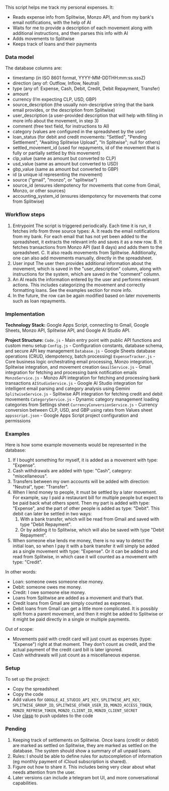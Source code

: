 This script helps me track my personal expenses. It:
- Reads expense info from Splitwise, Monzo API, and from my bank's email notifications, with the help of AI
- Waits for me to provide a description of each movement along with additional instructions, and then parses this info with AI
- Adds movements to Splitwise
- Keeps track of loans and their payments

### Data model

The database columns are:
- timestamp (in ISO 8601 format, YYYY-MM-DDTHH:mm:ss.sssZ)
- direction (any of: Outflow, Inflow, Neutral)
- type (any of: Expense, Cash, Debit, Credit, Debit Repayment, Transfer)
- amount
- currency (I’m expecting CLP, USD, GBP)
- source_description (the usually non-descriptive string that the bank email provides, or the description from Splitwise)
- user_description (a user-provided description that will help with filling in more info about the movement, in step 3)
- comment (free text field, for instructions to AI)
- category (values are configured in the spreadsheet by the user)
- loan_status (for debit and credit movements: "Settled", "Pending Settlement", "Awaiting Splitwise Upload", "In Splitwise"; null for others)
- settled_movement_id (used for repayments, id of the movement that is fully or partially settled by this movement)
- clp_value (same as amount but converted to CLP)
- usd_value (same as amount but converted to USD)
- gbp_value (same as amount but converted to GBP)
- id (a unique id representing the movement)
- source ("gmail", "monzo", or "splitwise")
- source_id (ensures idempotency for movements that come from Gmail, Monzo, or other sources)
- accounting_system_id (ensures idempotency for movements that come from Splitwise)

### Workflow steps

1. Entrypoint
   The script is triggered periodically. Each time it is run, it fetches info from three source types:
   A. It reads the email notifications from my bank. For each email that has not yet been added to the spreadsheet, it extracts the relevant info and saves it as a new row.
   B. It fetches transactions from Monzo API (last 8 days) and adds them to the spreadsheet.
   C. It also reads movements from Splitwise.
   Additionally, one can also add movements manually, directly in the spreadsheet.
2. User input
   The user then provides additional information about the movement, which is saved in the "user_description" column, along with instructions for the system, which are saved in the "comment" column.
3. An AI reads the information entered by the user and performs relevant actions. This includes categorizing the movement and correctly formatting loans. See the examples section for more info.
4. In the future, the row can be again modified based on later movements such as loan repayments.


### Implementation
 
**Technology Stack:** Google Apps Script, connecting to Gmail, Google Sheets, Monzo API, Splitwise API, and Google AI Studio API.

**Project Structure:**
`Code.js` - Main entry point with public API functions and custom menu setup
`Config.js` - Configuration constants, database schema, and secure API key management
`Database.js` - Google Sheets database operations (CRUD, idempotency, batch processing)
`ExpenseTracker.js` - Core business logic orchestrating email processing, Monzo integration, Splitwise integration, and movement creation
`GmailService.js` - Gmail integration for fetching and processing bank notification emails
`MonzoService.js` - Monzo API integration for fetching and processing bank transactions
`AIStudioService.js` - Google AI Studio integration for intelligent email parsing and category analysis using Gemini
`SplitwiseService.js` - Splitwise API integration for fetching credit and debit movements
`CategoryService.js` - Dynamic category management loading categories from Settings sheet
`CurrencyConversionService.js` - Currency conversion between CLP, USD, and GBP using rates from Values sheet
`appsscript.json` - Google Apps Script project configuration and permissions


### Examples

Here is how some example movements would be represented in the database:
1. If I bought something for myself, it is added as a movement with type: "Expense".
2. Cash withdrawals are added with type: "Cash", category: "miscellaneous".
3. Transfers between my own accounts will be added with direction: "Neutral", type: "Transfer".
4. When I lend money to people, it must be settled by a later movement. For example, say I paid a restaurant bill for multiple people but expect to be paid back what others spent. Then my part is added with type: "Expense", and the part of other people is added as type: "Debit".
  This debit can later be settled in two ways:
   1. With a bank transfer, which will be read from Gmail and saved with type "Debit Repayment".
   2. Or by adding it to Splitwise, which will also be saved with type "Debit Repayment".
5. When someone else lends me money, there is no way to detect the initial loan, so when I pay it with a bank transfer it will simply be added as a single movement with type: "Expense". Or it can be added to and read from Splitwise, in which case it will counted as a movement with type: "Credit".

In other words:
- Loan: someone owes someone else money.
- Debit: someone owes me money.
- Credit: I owe someone else money.
- Loans from Splitwise are added as a movement and that’s that.
- Credit loans from Gmail are simply counted as expenses.
- Debit loans from Gmail can get a little more complicated. It is possibly split from a parent movement, and then it might be added to Splitwise or it might be paid directly in a single or multiple payments.


Out of scope:

- Movements paid with credit card will just count as expenses (type: "Expense") right at that moment. They don't count as credit, and the actual payment of the credit card bill is later ignored.
- Cash withdrawals will just count as a miscellaneous expense.

### Setup

To set up the project:
- Copy the spreadsheet
- Copy the code
- Add values for `GOOGLE_AI_STUDIO_API_KEY`, `SPLITWISE_API_KEY`, `SPLITWISE_GROUP_ID`, `SPLITWISE_OTHER_USER_ID`, `MONZO_ACCESS_TOKEN`, `MONZO_REFRESH_TOKEN`, `MONZO_CLIENT_ID`, `MONZO_CLIENT_SECRET`
- Use [clasp](https://github.com/google/clasp) to push updates to the code

### Pending

1. Keeping track of settlements on Splitwise. Once loans (credit or debit) are marked as settled on Splitwise, they are marked as settled on the database. The system should show a summary of all unpaid loans.
2. Rules: I should be able to define rules for autocompletion of information (eg monthly payment of iCloud subscription is shared).
3. Figure out how to share it. This includes being very clear about what needs attention from the user.
4. Later versions can include a telegram bot UI, and more conversational capabilities.